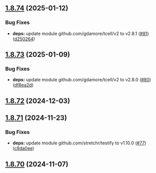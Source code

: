 ## [1.8.74](https://github.com/dds/aoc2019/compare/v1.8.73...v1.8.74) (2025-01-12)


### Bug Fixes

* **deps:** update module github.com/gdamore/tcell/v2 to v2.8.1 ([#81](https://github.com/dds/aoc2019/issues/81)) ([d250264](https://github.com/dds/aoc2019/commit/d250264fad2054e96ed12426418654340d08ee27))



## [1.8.73](https://github.com/dds/aoc2019/compare/v1.8.72...v1.8.73) (2025-01-09)


### Bug Fixes

* **deps:** update module github.com/gdamore/tcell/v2 to v2.8.0 ([#80](https://github.com/dds/aoc2019/issues/80)) ([df8ea2d](https://github.com/dds/aoc2019/commit/df8ea2de54d41ea1ca34c723e30d670b8ca87902))



## [1.8.72](https://github.com/dds/aoc2019/compare/v1.8.71...v1.8.72) (2024-12-03)



## [1.8.71](https://github.com/dds/aoc2019/compare/v1.8.70...v1.8.71) (2024-11-23)


### Bug Fixes

* **deps:** update module github.com/stretchr/testify to v1.10.0 ([#77](https://github.com/dds/aoc2019/issues/77)) ([c8da0ee](https://github.com/dds/aoc2019/commit/c8da0ee786e713aaa1f90927ee1e1fb97db04faa))



## [1.8.70](https://github.com/dds/aoc2019/compare/v1.8.69...v1.8.70) (2024-11-07)



